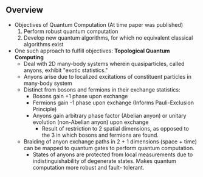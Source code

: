 ## Overview
* Objectives of Quantum Computation (At time paper was published)
  1. Perform robust quantum computation
  2. Develop new quantum algorithms, for which no equivalent classical algorithms exist
* One such approach to fulfill objectives: **Topological Quantum Computing**
  * Deal with 2D many-body systems wherein quasiparticles, called anyons, exhibit "exotic statistics."
  * Anyons arise due to localized excitations of constituent particles in many-body system
  * Distinct from bosons and fermions in their exchange statistics:
    * Bosons gain +1 phase upon exchange
    * Fermions gain -1 phase upon exchange (Informs Pauli-Exclusion Principle)
    * Anyons gain arbitrary phase factor (Abelian anyon) or unitary evolution (non-Abelian anyon) upon exchange
      * Result of restriction to 2 spatial dimensions, as opposed to the 3 in which bosons and fermions are found.
  * Braiding of anyon exchange paths in 2 + 1 dimensions (space + time) can be mapped to quantum gates to perform quantum computation.
    * States of anyons are protected from local measurements due to indistinguishability of degenerate states. Makes quantum computation more robust and fault-  tolerant.
